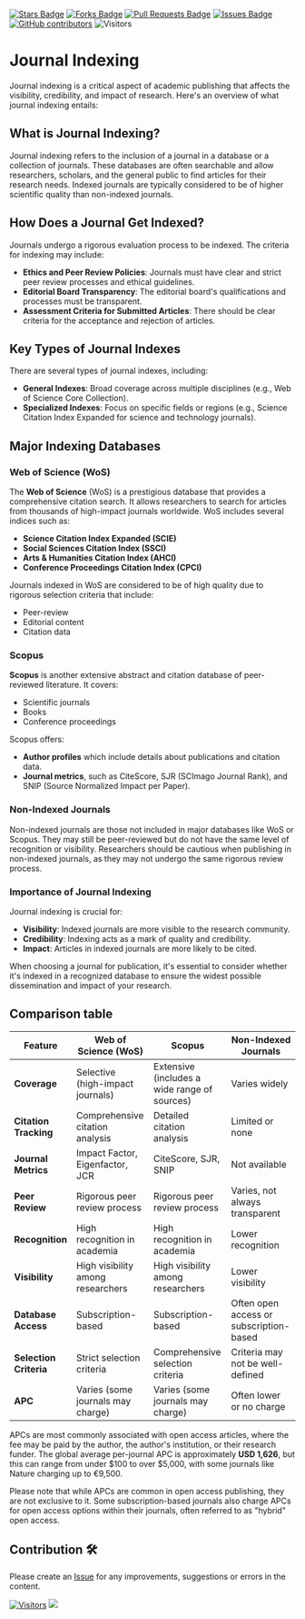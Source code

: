 <a href="https://github.com/drshahizan/research-design/stargazers"><img src="https://img.shields.io/github/stars/drshahizan/research-design" alt="Stars Badge"/></a>
<a href="https://github.com/drshahizan/research-design/network/members"><img src="https://img.shields.io/github/forks/drshahizan/research-design" alt="Forks Badge"/></a>
<a href="https://github.com/drshahizan/research-design/pulls"><img src="https://img.shields.io/github/issues-pr/drshahizan/research-design" alt="Pull Requests Badge"/></a>
<a href="https://github.com/drshahizan/research-design"><img src="https://img.shields.io/github/issues/drshahizan/research-design" alt="Issues Badge"/></a>
<a href="https://github.com/drshahizan/research-design/graphs/contributors"><img alt="GitHub contributors" src="https://img.shields.io/github/contributors/drshahizan/research-design?color=2b9348"></a>
![Visitors](https://api.visitorbadge.io/api/visitors?path=https%3A%2F%2Fgithub.com%2Fdrshahizan%2BDM&labelColor=%23d9e3f0&countColor=%23697689&style=flat)

# Journal Indexing

Journal indexing is a critical aspect of academic publishing that affects the visibility, credibility, and impact of research. Here's an overview of what journal indexing entails:

## What is Journal Indexing?
Journal indexing refers to the inclusion of a journal in a database or a collection of journals. These databases are often searchable and allow researchers, scholars, and the general public to find articles for their research needs. Indexed journals are typically considered to be of higher scientific quality than non-indexed journals.

## How Does a Journal Get Indexed?
Journals undergo a rigorous evaluation process to be indexed. The criteria for indexing may include:
- **Ethics and Peer Review Policies**: Journals must have clear and strict peer review processes and ethical guidelines.
- **Editorial Board Transparency**: The editorial board's qualifications and processes must be transparent.
- **Assessment Criteria for Submitted Articles**: There should be clear criteria for the acceptance and rejection of articles.

## Key Types of Journal Indexes
There are several types of journal indexes, including:
- **General Indexes**: Broad coverage across multiple disciplines (e.g., Web of Science Core Collection).
- **Specialized Indexes**: Focus on specific fields or regions (e.g., Science Citation Index Expanded for science and technology journals).

## Major Indexing Databases

### Web of Science (WoS)
The **Web of Science** (WoS) is a prestigious database that provides a comprehensive citation search. It allows researchers to search for articles from thousands of high-impact journals worldwide. WoS includes several indices such as:
- **Science Citation Index Expanded (SCIE)**
- **Social Sciences Citation Index (SSCI)**
- **Arts & Humanities Citation Index (AHCI)**
- **Conference Proceedings Citation Index (CPCI)**

Journals indexed in WoS are considered to be of high quality due to rigorous selection criteria that include:
- Peer-review
- Editorial content
- Citation data

### Scopus
**Scopus** is another extensive abstract and citation database of peer-reviewed literature. It covers:
- Scientific journals
- Books
- Conference proceedings

Scopus offers:
- **Author profiles** which include details about publications and citation data.
- **Journal metrics**, such as CiteScore, SJR (SCImago Journal Rank), and SNIP (Source Normalized Impact per Paper).

### Non-Indexed Journals
Non-indexed journals are those not included in major databases like WoS or Scopus. They may still be peer-reviewed but do not have the same level of recognition or visibility. Researchers should be cautious when publishing in non-indexed journals, as they may not undergo the same rigorous review process.

### Importance of Journal Indexing
Journal indexing is crucial for:
- **Visibility**: Indexed journals are more visible to the research community.
- **Credibility**: Indexing acts as a mark of quality and credibility.
- **Impact**: Articles in indexed journals are more likely to be cited.

When choosing a journal for publication, it's essential to consider whether it's indexed in a recognized database to ensure the widest possible dissemination and impact of your research.

## Comparison table

| Feature | Web of Science (WoS) | Scopus | Non-Indexed Journals |
|---------|----------------------|--------|----------------------|
| **Coverage** | Selective (high-impact journals) | Extensive (includes a wide range of sources) | Varies widely |
| **Citation Tracking** | Comprehensive citation analysis | Detailed citation analysis | Limited or none |
| **Journal Metrics** | Impact Factor, Eigenfactor, JCR | CiteScore, SJR, SNIP | Not available |
| **Peer Review** | Rigorous peer review process | Rigorous peer review process | Varies, not always transparent |
| **Recognition** | High recognition in academia | High recognition in academia | Lower recognition |
| **Visibility** | High visibility among researchers | High visibility among researchers | Lower visibility |
| **Database Access** | Subscription-based | Subscription-based | Often open access or subscription-based |
| **Selection Criteria** | Strict selection criteria | Comprehensive selection criteria | Criteria may not be well-defined |
| **APC** | Varies (some journals may charge) | Varies (some journals may charge) | Often lower or no charge |

APCs are most commonly associated with open access articles, where the fee may be paid by the author, the author's institution, or their research funder. The global average per-journal APC is approximately **USD 1,626**, but this can range from under $100 to over $5,000, with some journals like Nature charging up to €9,500.

Please note that while APCs are common in open access publishing, they are not exclusive to it. Some subscription-based journals also charge APCs for open access options within their journals, often referred to as "hybrid" open access.

## Contribution 🛠️
Please create an [Issue](https://github.com/drshahizan/research-design/issues) for any improvements, suggestions or errors in the content.



[![Visitors](https://api.visitorbadge.io/api/visitors?path=https%3A%2F%2Fgithub.com%2Fdrshahizan&labelColor=%23697689&countColor=%23555555&style=plastic)](https://visitorbadge.io/status?path=https%3A%2F%2Fgithub.com%2Fdrshahizan)
![](https://hit.yhype.me/github/profile?user_id=81284918)

